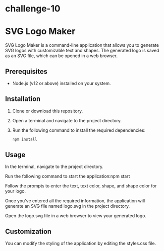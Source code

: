 # challenge-10

# SVG Logo Maker

SVG Logo Maker is a command-line application that allows you to generate SVG logos with customizable text and shapes. The generated logo is saved as an SVG file, which can be opened in a web browser.

## Prerequisites

- Node.js (v12 or above) installed on your system.

## Installation

1. Clone or download this repository.

2. Open a terminal and navigate to the project directory.

3. Run the following command to install the required dependencies:

   ```bash
   npm install

## Usage
In the terminal, navigate to the project directory.

Run the following command to start the application:npm start

Follow the prompts to enter the text, text color, shape, and shape color for your logo.

Once you've entered all the required information, the application will generate an SVG file named logo.svg in the project directory.

Open the logo.svg file in a web browser to view your generated logo.

## Customization

You can modify the styling of the application by editing the styles.css file.
